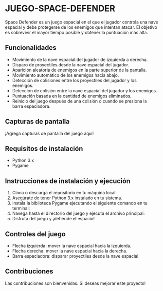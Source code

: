 # JUEGO-SPACE-DEFENDER
Space Defender es un juego espacial en el que el jugador controla una nave espacial y debe protegerse de los enemigos que intentan atacar. El objetivo es sobrevivir el mayor tiempo posible y obtener la puntuación más alta.
## Funcionalidades

- Movimiento de la nave espacial del jugador de izquierda a derecha.
- Disparo de proyectiles desde la nave espacial del jugador.
- Aparición aleatoria de enemigos en la parte superior de la pantalla.
- Movimiento automático de los enemigos hacia abajo.
- Detección de colisiones entre los proyectiles del jugador y los enemigos.
- Detección de colisión entre la nave espacial del jugador y los enemigos.
- Puntuación basada en la cantidad de enemigos eliminados.
- Reinicio del juego después de una colisión o cuando se presiona la barra espaciadora.

## Capturas de pantalla

¡Agrega capturas de pantalla del juego aquí!

## Requisitos de instalación

- Python 3.x
- Pygame

## Instrucciones de instalación y ejecución

1. Clona o descarga el repositorio en tu máquina local.
2. Asegúrate de tener Python 3.x instalado en tu sistema.
3. Instala la biblioteca Pygame ejecutando el siguiente comando en tu terminal:
4. Navega hasta el directorio del juego y ejecuta el archivo principal:
5. Disfruta del juego y ¡defiende el espacio!

## Controles del juego

- Flecha izquierda: mover la nave espacial hacia la izquierda.
- Flecha derecha: mover la nave espacial hacia la derecha.
- Barra espaciadora: disparar proyectiles desde la nave espacial.

## Contribuciones

Las contribuciones son bienvenidas. Si deseas mejorar este proyecto!
